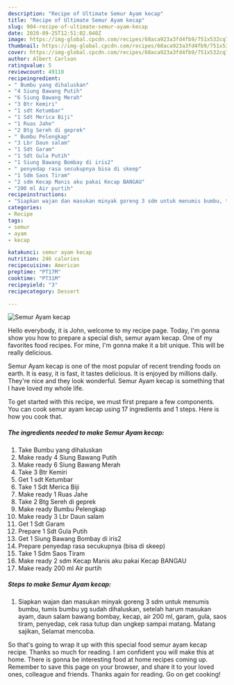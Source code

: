 ```yaml
---
description: "Recipe of Ultimate Semur Ayam kecap"
title: "Recipe of Ultimate Semur Ayam kecap"
slug: 904-recipe-of-ultimate-semur-ayam-kecap
date: 2020-09-25T12:51:02.040Z
image: https://img-global.cpcdn.com/recipes/68aca923a3fd4fb9/751x532cq70/semur-ayam-kecap-foto-resep-utama.jpg
thumbnail: https://img-global.cpcdn.com/recipes/68aca923a3fd4fb9/751x532cq70/semur-ayam-kecap-foto-resep-utama.jpg
cover: https://img-global.cpcdn.com/recipes/68aca923a3fd4fb9/751x532cq70/semur-ayam-kecap-foto-resep-utama.jpg
author: Albert Carlson
ratingvalue: 5
reviewcount: 49110
recipeingredient:
- " Bumbu yang dihaluskan"
- "4 Siung Bawang Putih"
- "6 Siung Bawang Merah"
- "3 Btr Kemiri"
- "1 sdt Ketumbar"
- "1 Sdt Merica Biji"
- "1 Ruas Jahe"
- "2 Btg Sereh di geprek"
- " Bumbu Pelengkap"
- "3 Lbr Daun salam"
- "1 Sdt Garam"
- "1 Sdt Gula Putih"
- "1 Siung Bawang Bombay di iris2"
- " penyedap rasa secukupnya bisa di skeep"
- "1 Sdm Saos Tiram"
- "2 sdm Kecap Manis aku pakai Kecap BANGAU"
- "200 ml Air purtih"
recipeinstructions:
- "Siapkan wajan dan masukan minyak goreng 3 sdm untuk menumis bumbu, tumis bumbu yg sudah dihaluskan, setelah harum masukan ayam, daun salam bawang bombay, kecap, air 200 ml, garam, gula, saos tiram, penyedap, cek rasa tutup dan ungkep sampai matang. Matang sajikan, Selamat mencoba."
categories:
- Recipe
tags:
- semur
- ayam
- kecap

katakunci: semur ayam kecap 
nutrition: 246 calories
recipecuisine: American
preptime: "PT17M"
cooktime: "PT31M"
recipeyield: "3"
recipecategory: Dessert

---
```



![Semur Ayam kecap](https://img-global.cpcdn.com/recipes/68aca923a3fd4fb9/751x532cq70/semur-ayam-kecap-foto-resep-utama.jpg)

Hello everybody, it is John, welcome to my recipe page. Today, I'm gonna show you how to prepare a special dish, semur ayam kecap. One of my favorites food recipes. For mine, I'm gonna make it a bit unique. This will be really delicious.



Semur Ayam kecap is one of the most popular of recent trending foods on earth. It is easy, it is fast, it tastes delicious. It is enjoyed by millions daily. They're nice and they look wonderful. Semur Ayam kecap is something that I have loved my whole life.


To get started with this recipe, we must first prepare a few components. You can cook semur ayam kecap using 17 ingredients and 1 steps. Here is how you cook that.

<!--inarticleads1-->

##### The ingredients needed to make Semur Ayam kecap:

1. Take  Bumbu yang dihaluskan
1. Make ready 4 Siung Bawang Putih
1. Make ready 6 Siung Bawang Merah
1. Take 3 Btr Kemiri
1. Get 1 sdt Ketumbar
1. Take 1 Sdt Merica Biji
1. Make ready 1 Ruas Jahe
1. Take 2 Btg Sereh di geprek
1. Make ready  Bumbu Pelengkap
1. Make ready 3 Lbr Daun salam
1. Get 1 Sdt Garam
1. Prepare 1 Sdt Gula Putih
1. Get 1 Siung Bawang Bombay di iris2
1. Prepare  penyedap rasa secukupnya (bisa di skeep)
1. Take 1 Sdm Saos Tiram
1. Make ready 2 sdm Kecap Manis aku pakai Kecap BANGAU
1. Make ready 200 ml Air purtih




<!--inarticleads2-->

##### Steps to make Semur Ayam kecap:

1. Siapkan wajan dan masukan minyak goreng 3 sdm untuk menumis bumbu, tumis bumbu yg sudah dihaluskan, setelah harum masukan ayam, daun salam bawang bombay, kecap, air 200 ml, garam, gula, saos tiram, penyedap, cek rasa tutup dan ungkep sampai matang. Matang sajikan, Selamat mencoba.




So that's going to wrap it up with this special food semur ayam kecap recipe. Thanks so much for reading. I am confident you will make this at home. There is gonna be interesting food at home recipes coming up. Remember to save this page on your browser, and share it to your loved ones, colleague and friends. Thanks again for reading. Go on get cooking!
